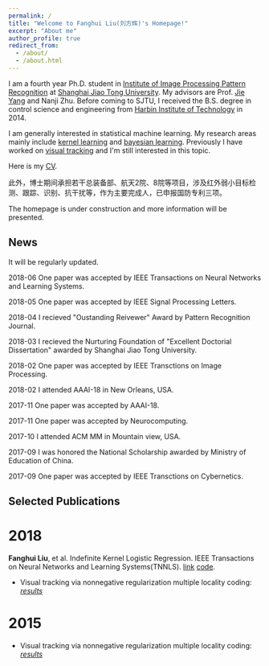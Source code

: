 ```yaml
---
permalink: /
title: "Welcome to Fanghui Liu(刘方辉)'s Homepage!"
excerpt: "About me"
author_profile: true
redirect_from: 
  - /about/
  - /about.html
---
```


I am a fourth year Ph.D. student in [Institute of Image Processing Pattern Recognition](http://www.pami.sjtu.edu.cn) at
[Shanghai Jiao Tong University](http://www.sjtu.edu.cn).
My advisors are Prof. [Jie Yang](http://www.pami.sjtu.edu.cn/people/jieyang/) and Nanji Zhu.
Before coming to SJTU, I received the B.S. degree in control science and engineering from 
[Harbin Institute of Technology](http://www.hit.edu.cn) in 2014.

I am generally interested in statistical machine learning.
My research areas mainly include [kernel learning](https://en.wikipedia.org/wiki/Kernel_method)
and [bayesian learning](https://en.wikipedia.org/wiki/Bayesian_inference).
Previously I have worked on [visual tracking](https://en.wikipedia.org/wiki/Video_tracking) and I'm 
still interested in this topic.

Here is my [CV](http://sgre.github.io/files/SgrE_CV.pdf).

此外，博士期间承担若干总装备部、航天2院、8院等项目，涉及红外弱小目标检测、跟踪、识别、抗干扰等，作为主要完成人，已申报国防专利三项。

The homepage is under construction and more information will be presented.

News
----
It will be regularly updated.

2018-06 One paper was accepted by IEEE Transactions on Neural Networks and Learning Systems.

2018-05 One paper was accepted by IEEE Signal Processing Letters.

2018-04 I recieved "Oustanding Reivewer" Award by Pattern Recognition Journal.

2018-03 I recieved the Nurturing Foundation of "Excellent Doctorial Dissertation" awarded by 
Shanghai Jiao Tong University.

2018-02 One paper was accepted by IEEE Transctions on Image Processing.

2018-02 I attended AAAI-18 in New Orleans, USA.

2017-11 One paper was accepted by AAAI-18.

2017-11 One paper was accepted by Neurocomputing.

2017-10 I attended ACM MM in Mountain view, USA.

2017-09 I was honored the National Scholarship awarded by Ministry of Education of China.

2017-09 One paper was accepted by IEEE Transctions on Cybernetics.

Selected Publications
----

2018
======

**Fanghui Liu**, et al. Indefinite Kernel Logistic Regression. IEEE Transactions on Neural Networks and Learning Systems(TNNLS).  [link](https://en.wikipedia.org/wiki/Video_tracking) [code](http://sgre.github.io/files/SgrE_CV.pdf).

* Visual tracking via nonnegative regularization multiple locality coding: [*results*](http://www.lfhsgre.org/publication/NMC_ICCVW)

2015
======
* Visual tracking via nonnegative regularization multiple locality coding: [*results*](http://www.lfhsgre.org/publication/NMC_ICCVW)
